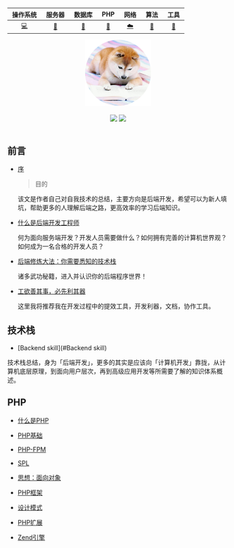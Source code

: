 | &nbsp;**操作系统**&nbsp; | &nbsp;**服务器**&nbsp; | &nbsp;**数据库**&nbsp; | &nbsp;**PHP**&nbsp; | &nbsp;**网络**&nbsp; | &nbsp;**算法**&nbsp; | &nbsp;**工具**&nbsp; |
| :----------------: | :--------------: | :--------------: | :-----------: | :------------: | :------------: | :------------: |
|   [💻](#操作系统)   |   [📃](#服务器)   |   [💾](#数据库)   |   [🐘](#PHP)   |   [☁️](#网络)   |   [📝](#算法)   |   [🔧](#工具)   |



<div align="center">
    <img src="assets/top.png" width="150px">
    <br><br>
    <a href="#"> <img src="https://img.shields.io/badge/%3E-read-9cf.svg"></a>  <a href="#"> <img src="https://img.shields.io/badge/%C2%B7%C2%B7%C2%B7-more-9cf.svg"></a> 
    <br> <br>
</div> 




## 前言

- [序](#序)

  > 目的

  该文是作者自己对自我技术的总结，主要方向是后端开发，希望可以为新人填坑，帮助更多的人理解后端之路，更高效率的学习后端知识。

- [什么是后端开发工程师](#什么是后端开发工程师)

  何为面向服务端开发？开发人员需要做什么？如何拥有完善的计算机世界观？如何成为一名合格的开发人员？

- [后端修炼大法：你需要悉知的技术栈](#后端修炼大法：你需要悉知的技术栈)

  诸多武功秘籍，进入并认识你的后端程序世界！

- [工欲善其事，必先利其器](#工欲善其事，必先利其器)

  这里我将推荐我在开发过程中的提效工具，开发利器，文档，协作工具。



## 技术栈

- [Backend skill](#Backend skill)

技术栈总结，身为「后端开发」，更多的其实是应该向「计算机开发」靠拢，从计算机底层原理，到面向用户层次，再到高级应用开发等所需要了解的知识体系概述。



## PHP

- [什么是PHP](#php/什么是PHP)
- [PHP基础](#php/PHP基础)
- [PHP-FPM](#php/PHP-FPM)
- [SPL](#php/SPL)
- [思想：面向对象](#php/思想：面向对象)
- [PHP框架](#php/PHP框架)
- [设计模式](#php/设计模式)

- [PHP扩展](#php/PHP扩展)
- [Zend引擎](#php/Zend引擎)
